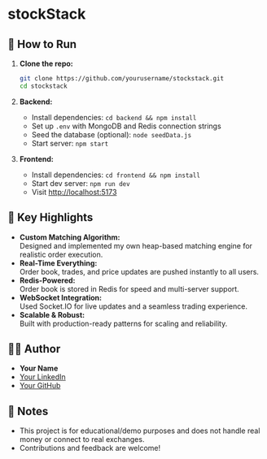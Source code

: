 # stockStack

## 📝 How to Run

1. **Clone the repo:**
   ```bash
   git clone https://github.com/yourusername/stockstack.git
   cd stockstack
   ```

2. **Backend:**
   - Install dependencies: `cd backend && npm install`
   - Set up `.env` with MongoDB and Redis connection strings
   - Seed the database (optional): `node seedData.js`
   - Start server: `npm start`

3. **Frontend:**
   - Install dependencies: `cd frontend && npm install`
   - Start dev server: `npm run dev`
   - Visit [http://localhost:5173](http://localhost:5173)

## 🧩 Key Highlights

- **Custom Matching Algorithm:**  
  Designed and implemented my own heap-based matching engine for realistic order execution.
- **Real-Time Everything:**  
  Order book, trades, and price updates are pushed instantly to all users.
- **Redis-Powered:**  
  Order book is stored in Redis for speed and multi-server support.
- **WebSocket Integration:**  
  Used Socket.IO for live updates and a seamless trading experience.
- **Scalable & Robust:**  
  Built with production-ready patterns for scaling and reliability.

## 🙋‍♂️ Author

- **Your Name**
- [Your LinkedIn](https://linkedin.com/in/yourprofile)
- [Your GitHub](https://github.com/yourusername)

## 📢 Notes

- This project is for educational/demo purposes and does not handle real money or connect to real exchanges.
- Contributions and feedback are welcome!